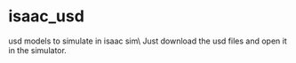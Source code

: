 # isaac_usd
usd models to simulate in isaac sim\\
Just download the usd files and open it in the simulator.



